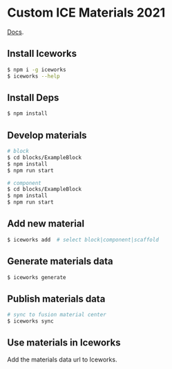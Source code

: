 # Custom ICE Materials 2021

[Docs](https://ice.work/docs/materials/about).

## Install Iceworks

```bash
$ npm i -g iceworks
$ iceworks --help
```

## Install Deps

```bash
$ npm install
```

## Develop materials

```bash
# block
$ cd blocks/ExampleBlock
$ npm install
$ npm run start

# component
$ cd blocks/ExampleBlock
$ npm install
$ npm run start
```

## Add new material

```bash
$ iceworks add  # select block|component|scaffold
```

## Generate materials data

```bash
$ iceworks generate
```

## Publish materials data

```bash
# sync to fusion material center
$ iceworks sync
```

## Use materials in Iceworks

Add the materials data url to Iceworks.
